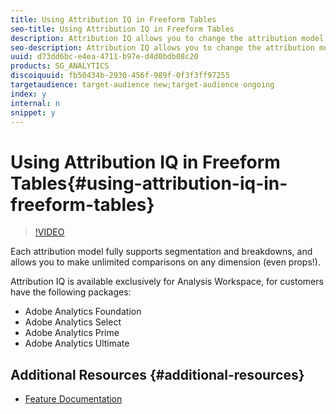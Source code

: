 ```yaml
---
title: Using Attribution IQ in Freeform Tables
seo-title: Using Attribution IQ in Freeform Tables
description: Attribution IQ allows you to change the attribution model to any of ten rules-based models on a Freeform column on the fly.
seo-description: Attribution IQ allows you to change the attribution model to any of ten rules-based models on a Freeform column on the fly.
uuid: d73dd6bc-e4ea-4711-b97e-d4d0bdb08c20
products: SG_ANALYTICS
discoiquuid: fb50434b-2930-456f-989f-0f3f3ff97255
targetaudience: target-audience new;target-audience ongoing
index: y
internal: n
snippet: y
---
```


# Using Attribution IQ in Freeform Tables{#using-attribution-iq-in-freeform-tables}

>[!VIDEO](https://video.tv.adobe.com/v/23136/?quality=12)

Each attribution model fully supports segmentation and breakdowns, and allows you to make unlimited comparisons on any dimension (even props!).

Attribution IQ is available exclusively for Analysis Workspace, for customers have the following packages:

* Adobe Analytics Foundation
* Adobe Analytics Select
* Adobe Analytics Prime
* Adobe Analytics Ultimate

## Additional Resources {#additional-resources}

* [Feature Documentation](https://marketing.adobe.com/resources/help/en_US/analytics/analysis-workspace/attribution.html)

